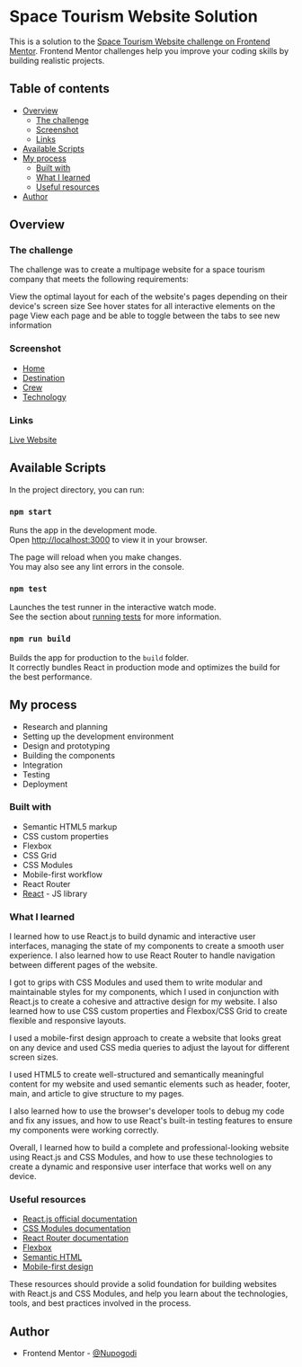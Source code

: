 # Space Tourism Website Solution

This is a solution to the [Space Tourism Website challenge on Frontend Mentor](https://www.frontendmentor.io/challenges/space-tourism-multipage-website-gRWj1URZ3). Frontend Mentor challenges help you improve your coding skills by building realistic projects. 

## Table of contents

- [Overview](#overview)
  - [The challenge](#the-challenge)
  - [Screenshot](#screenshot)
  - [Links](#links)
- [Available Scripts](#available-scripts)
- [My process](#my-process)
  - [Built with](#built-with)
  - [What I learned](#what-i-learned)
  - [Useful resources](#useful-resources)
- [Author](#author)


## Overview

### The challenge

The challenge was to create a multipage website for a space tourism company that meets the following requirements:

View the optimal layout for each of the website's pages depending on their device's screen size
See hover states for all interactive elements on the page
View each page and be able to toggle between the tabs to see new information

### Screenshot

- [Home](https://imgur.com/fJSsRDB)
- [Destination](https://imgur.com/CjHgb4o)
- [Crew](https://imgur.com/b0k74pc)
- [Technology](https://imgur.com/KWZpMTu)

### Links
[Live Website](https://nupogodi.github.io/)

## Available Scripts
In the project directory, you can run:

### `npm start`

Runs the app in the development mode.\
Open [http://localhost:3000](http://localhost:3000) to view it in your browser.

The page will reload when you make changes.\
You may also see any lint errors in the console.

### `npm test`

Launches the test runner in the interactive watch mode.\
See the section about [running tests](https://facebook.github.io/create-react-app/docs/running-tests) for more information.

### `npm run build`

Builds the app for production to the `build` folder.\
It correctly bundles React in production mode and optimizes the build for the best performance.
## My process
- Research and planning
- Setting up the development environment
- Design and prototyping
- Building the components
- Integration
- Testing
- Deployment

### Built with

- Semantic HTML5 markup
- CSS custom properties
- Flexbox
- CSS Grid
- CSS Modules
- Mobile-first workflow
- React Router
- [React](https://reactjs.org/) - JS library


### What I learned

I learned how to use React.js to build dynamic and interactive user interfaces, managing the state of my components to create a smooth user experience. I also learned how to use React Router to handle navigation between different pages of the website.

I got to grips with CSS Modules and used them to write modular and maintainable styles for my components, which I used in conjunction with React.js to create a cohesive and attractive design for my website. I also learned how to use CSS custom properties and Flexbox/CSS Grid to create flexible and responsive layouts.

I used a mobile-first design approach to create a website that looks great on any device and used CSS media queries to adjust the layout for different screen sizes.

I used HTML5 to create well-structured and semantically meaningful content for my website and used semantic elements such as header, footer, main, and article to give structure to my pages.

I also learned how to use the browser's developer tools to debug my code and fix any issues, and how to use React's built-in testing features to ensure my components were working correctly.

Overall, I learned how to build a complete and professional-looking website using React.js and CSS Modules, and how to use these technologies to create a dynamic and responsive user interface that works well on any device.



### Useful resources
- [React.js official documentation](https://reactjs.org/docs/getting-started.html)
- [CSS Modules documentation](https://github.com/css-modules/css-modules)
- [React Router documentation](https://reacttraining.com/react-router/web/guides/quick-start)
- [Flexbox](https://css-tricks.com/snippets/css/a-guide-to-flexbox/)
- [Semantic HTML](https://developer.mozilla.org/en-US/docs/Web/Guide/HTML/HTML5/HTML5_element_list)
- [Mobile-first design](https://developers.google.com/web/fundamentals/design-and-ux/responsive/)

These resources should provide a solid foundation for building websites with React.js and CSS Modules, and help you learn about the technologies, tools, and best practices involved in the process.

## Author

- Frontend Mentor - [@Nupogodi](https://www.frontendmentor.io/profile/Nupogodi)


